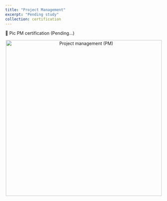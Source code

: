 ```yaml
---
title: "Project Management"
excerpt: "Pending study"
collection: certification
---
```


📜 Pic PM certification (Pending...)
<p align="center">
  <img src="https://yen010390.github.io/AIO.github.io/images/PM.jpg" alt="Project management (PM)" width="500"/>
</p>
